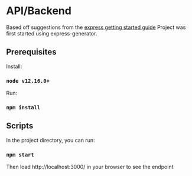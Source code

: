 # API/Backend
Based off suggestions from the [express getting started guide](https://expressjs.com/en/starter/installing.html)
Project was first started using express-generator.

## Prerequisites
Install:
### `node v12.16.0+`

Run:
### `npm install`

## Scripts

In the project directory, you can run:
### `npm start`
Then load http://localhost:3000/ in your browser to see the endpoint